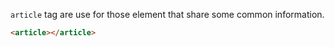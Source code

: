 `article` tag are use for those element that share some common information.

```html 
<article></article>
```